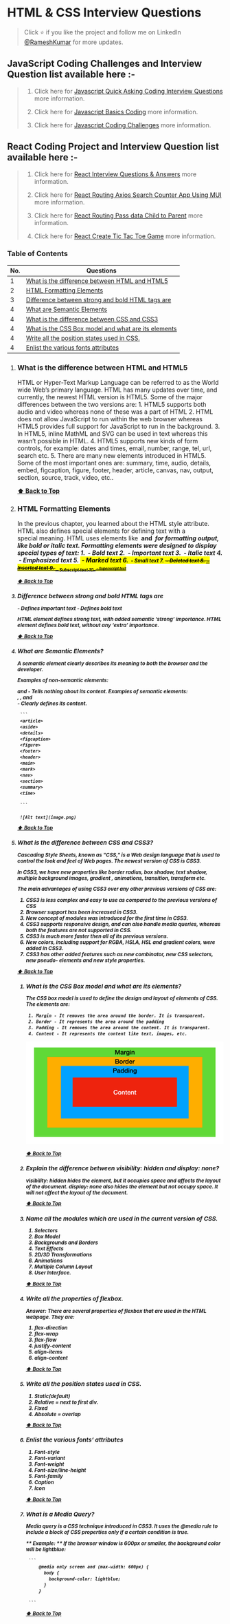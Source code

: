 # HTML & CSS Interview Questions

   > Click :star: if you like the project and follow me on LinkedIn [@RameshKumar](https://www.linkedin.com/in/ramesh-kumar-choudhary/) for more updates.


   ## JavaScript Coding Challenges and Interview Question list available here :-

   >1. Click here for [Javascript Quick Asking Coding Interview Questions](https://github.com/rseetech/javascript-quick-coding-interview-questions) more information.
   >  
   >2. Click here for [Javascript Basics Coding](https://github.com/rseetech/javascript-basics) more information.
   >  
   >3. Click here for [Javascript Coding Challenges](https://github.com/rseetech/javascript-coding-challenges) more information.


   ## React Coding Project and Interview Question list available here :-

   >1. Click here for [React Interview Questions & Answers](https://github.com/rseetech/React-interview-questions) more information.
   >
   >2. Click here for [React Routing Axios Search Counter App Using MUI](https://github.com/rseetech/react-routing-axios-search-counter-app-using-mui) more information.
   >
   >3. Click here for [React Routing Pass data Child to Parent](https://github.com/rseetech/react-router-axios-pass-data-child-to-parent) more information.
   >
   >4. Click here for [React Create Tic Tac Toe Game](https://github.com/rseetech/react-create-tic-tac-toe-game) more information.

### Table of Contents

| No. | Questions                                                                              |
| --- | -------------------------------------------------------------------------------------------------------------------------------------------------------------------------------------------------------------- |
| 1   | [What is the difference between HTML and HTML5](#what-is-the-difference-between-html-and-html5)   |
| 2   | [HTML Formatting Elements](#html-formatting-elements)    |
| 3   | [Difference between strong and bold HTML tags are](#difference-between-strong-and-bold-html-tags-are)|
| 4   | [What are Semantic Elements](#what-are-semantic-elements)            
| 4   | [What is the difference between CSS and CSS3](#what-are-semantic-elements)            
| 4   | [What is the CSS Box model and what are its elements](#what-are-semantic-elements)            
| 4   | [Write all the position states used in CSS.](#what-are-semantic-elements)            
| 4   | [Enlist the various fonts attributes](#what-are-semantic-elements)            

1. ###  What is the difference between HTML and HTML5

    HTML or Hyper-Text Markup Language can be referred to as the World wide Web’s primary language. HTML has  many updates over time, and currently, the newest HTML version is HTML5. Some of the major differences between the two versions are:
        1. HTML5 supports both audio and video whereas none of these was a part of HTML
        2. HTML does not allow JavaScript to run within the web browser whereas HTML5 provides full support for JavaScript to run in the background.
        3. In HTML5, inline MathML and SVG can be used in text whereas this wasn’t possible in HTML.
        4. HTML5 supports new kinds of form controls, for example: dates and times, email, number, range, tel, url, search etc.
        5. There are many new elements introduced in HTML5. Some of the most important ones are: summary, time, audio, details, embed, figcaption, figure, footer, header, article, canvas, nav, output, section, source, track, video, etc..

    **[⬆ Back to Top](#table-of-contents)**

2. ### HTML Formatting Elements

    In the previous chapter, you learned about the HTML style attribute.
    HTML also defines special elements for defining text with a special meaning.
    HTML uses elements like <b> and <i> for formatting output, like bold or italic text.
        Formatting elements were designed to display special types of text:
        1. <b> - Bold text
        2. <strong> - Important text
        3. <i> - Italic text
        4. <em> - Emphasized text
        5. <mark> - Marked text
        6. <small> - Small text
        7. <del> - Deleted text
        8. <ins> - Inserted text
        9. <sub> - Subscript text
        10. <sup> - Superscript text

    **[⬆ Back to Top](#table-of-contents)**

3. ### Difference between strong and bold HTML tags are

    <strong>  - Defines important text
    <b>	    - Defines bold text

    HTML <strong> element defines strong text, with added semantic ‘strong’ importance.
    HTML <b> element defines bold text, without any ‘extra’ importance.

    **[⬆ Back to Top](#table-of-contents)**

4. ### What are Semantic Elements?

    A semantic element clearly describes its meaning to both the browser and the developer.

    Examples of non-semantic elements: <div> and <span> - Tells nothing about its content.
    Examples of semantic elements: <form>, <table>, and <article> - Clearly defines its content.
    
        ```
        <article>
        <aside>
        <details>
        <figcaption>
        <figure>
        <footer>
        <header>
        <main>
        <mark>
        <nav>
        <section>
        <summary>
        <time>

        ```

        ![Alt text](image.png)

    **[⬆ Back to Top](#table-of-contents)**

1. ### What is the difference between CSS and CSS3?

    Cascading Style Sheets, known as "CSS," is a Web design language that is used to control the look and feel of Web pages. The newest version of CSS is CSS3.

    In CSS3, we have new properties like border radius, box shadow, text shadow, multiple background images, gradient , animations, transition, transform etc.

    The main advantages of using CSS3 over any other previous versions of CSS are:

    1. CSS3 is less complex and easy to use as compared to the previous versions of CSS
    2. Browser support has been increased in CSS3.
    3. New concept of modules was introduced for the first time in CSS3.
    4. CSS3 supports responsive design, and can also handle media queries, whereas both the features are not supported in CSS.
    5. CSS3 is much more faster then all of its previous versions.
    6. New colors, including support for RGBA, HSLA, HSL and gradient colors, were added in CSS3.
    7. CSS3 has other added features such as new combinator, new CSS selectors, new pseudo- elements and new style properties.


**[⬆ Back to Top](#table-of-contents)**

1. ### What is the CSS Box model and what are its elements?

    The CSS box model is used to define the design and layout of elements of CSS.
    The elements are:

        1. Margin - It removes the area around the border. It is transparent.
        2. Border - It represents the area around the padding
        3. Padding - It removes the area around the content. It is transparent.
        4. Content - It represents the content like text, images, etc.

    ![Alt text](image-1.png)
    
    **[⬆ Back to Top](#table-of-contents)**

1. ### Explain the difference between visibility: hidden and display: none?

    **visibility:** hidden hides the element, but it occupies space and affects the layout of the document.
    **display:** none also hides the element but not occupy space. It will not affect the layout of the document.

    **[⬆ Back to Top](#table-of-contents)**

1. ### Name all the modules which are used in the current version of CSS.

    1. Selectors
    2. Box Model
    3. Backgrounds and Borders
    4. Text Effects
    5. 2D/3D Transformations
    6. Animations
    7. Multiple Column Layout
    8. User Interface.

    **[⬆ Back to Top](#table-of-contents)**

1. ### Write all the properties of flexbox.

    Answer: There are several properties of flexbox that are used in the HTML webpage.
    They are:
    1. flex-direction
    2. flex-wrap
    3. flex-flow
    4. justify-content
    5. align-items
    6. align-content

    **[⬆ Back to Top](#table-of-contents)**

1. ### Write all the position states used in CSS.

    1. Static(default)
    2. Relative = next to first div.
    3. Fixed
    4. Absolute = overlap 

    **[⬆ Back to Top](#table-of-contents)**

1. ### Enlist the various fonts’ attributes

    1. Font-style
    2. Font-variant
    3. Font-weight
    4. Font-size/line-height
    5. Font-family
    6. Caption
    7. Icon

    **[⬆ Back to Top](#table-of-contents)**

2. ### What is a Media Query?

    Media query is a CSS technique introduced in CSS3.
    It uses the @media rule to include a block of CSS properties only if a certain condition is true.
    
    ** Example: ** If the browser window is 600px or smaller, the background color will be lightblue:
    
        ```
            @media only screen and (max-width: 600px) {
              body {
                background-color: lightblue;
              }
            }
            
        ```

    **[⬆ Back to Top](#table-of-contents)**
